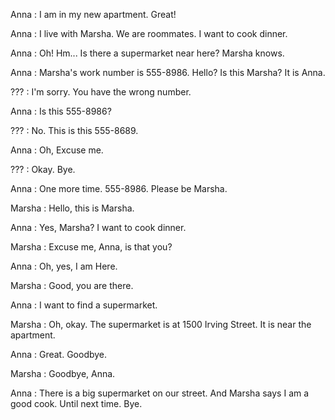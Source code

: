 
Anna : I am in my new apartment. Great!

Anna : I live with Marsha. We are roommates. I want to cook dinner.

Anna : Oh! Hm... Is there a supermarket near here? Marsha knows.



Anna : Marsha's work number is 555-8986. Hello? Is this Marsha? It is Anna.

??? : I'm sorry. You have the wrong number.

Anna : Is this 555-8986?

??? : No. This is this 555-8689.

Anna : Oh, Excuse me.

??? : Okay. Bye.  



Anna : One more time. 555-8986. Please be Marsha.

Marsha : Hello, this is Marsha.

Anna : Yes, Marsha? I want to cook dinner.

Marsha : Excuse me, Anna, is that you?

Anna : Oh, yes, I am Here.

Marsha : Good, you are there.

Anna : I want to find a supermarket.

Marsha : Oh, okay. The supermarket is at 1500 Irving Street. It is near the apartment.

Anna : Great. Goodbye.

Marsha : Goodbye, Anna.  



Anna : There is a big supermarket on our street. And Marsha says I am a good cook. Until next time. Bye.

